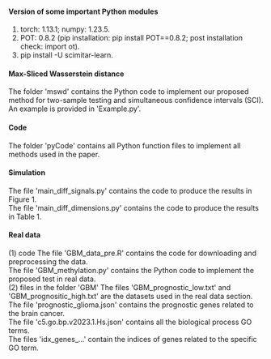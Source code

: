 #### Version of some important Python modules
1. torch: 1.13.1; numpy: 1.23.5.
2. POT: 0.8.2 (pip installation: pip install POT==0.8.2; post installation check: import ot).
3. pip install -U scimitar-learn.

#### Max-Sliced Wasserstein distance
The folder 'mswd' contains the Python code to implement our proposed method for two-sample testing and simultaneous confidence intervals (SCI). An example is provided in 'Example.py'.

#### Code
The folder 'pyCode' contains all Python function files to implement all methods used in the paper.

#### Simulation
The file 'main_diff_signals.py' contains the code to produce the results in Figure 1.  
The file 'main_diff_dimensions.py' contains the code to produce the results in Table 1.

#### Real data
(1) code
The file 'GBM_data_pre.R' contains the code for downloading and preprocessing the data.  
The file 'GBM_methylation.py' contains the Python code to implement the proposed test in real data.  
(2) files in the folder 'GBM'
The files 'GBM_prognostic_low.txt' and 'GBM_prognositic_high.txt' are the datasets used in the real data section.  
The file 'prognostic_glioma.json' contains the prognostic genes related to the brain cancer.  
The file 'c5.go.bp.v2023.1.Hs.json' contains all the biological process GO terms.  
The files 'idx_genes_...' contain the indices of genes related to the specific GO term.
